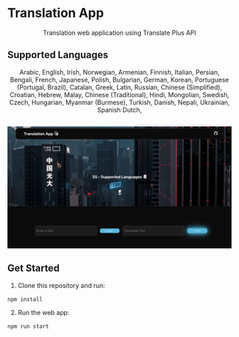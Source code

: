 # Translation App
<p align="center">
Translation web application using Translate Plus API

## Supported Languages

<p align="center">
Arabic,                  English,     Irish,               Norwegian,
Armenian,                Finnish,     Italian,             Persian,
Bengali,                 French,      Japanese,            Polish,
Bulgarian,               German,      Korean,              Portuguese (Portugal, Brazil),
Catalan,                 Greek,       Latin,               Russian,
Chinese (Simplified),    Croatian,    Hebrew,              Malay,            
Chinese (Traditional),   Hindi,       Mongolian,           Swedish,
Czech,                   Hungarian,   Myanmar (Burmese),   Turkish,
Danish,                  Nepali,      Ukrainian,           Spanish
Dutch,                  

##

<img src='./src/Images/webapp.png'/>

## Get Started

1. Clone this repository and run:
```sh
npm install
```
2. Run the web app:
```sh
npm run start
```
